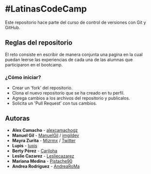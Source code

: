 # #LatinasCodeCamp

Este repositorio hace parte del curso de control de versiones con Git y GitHub.

## Reglas del repositorio

El reto consiste en escribir de manera conjunta una pagina en la cual puedan leerse las
experiencias de cada una de las alumnas que participaron en el bootcamp.

### ¿Cómo iniciar?

- Crear un 'fork' del repositorio.
- Clona el nuevo repositorio que se ha creado en tu perfil.
- Agrega cambios a los archivos del repositorio y publicalos.
- Solicita un 'Pull Request' con tus cambios.

## Autoras

- **Alex Camacho** - [alexcamachogz](https://github.com/alexcamachogz)
- **Manuel Gil** - [ManuelGil](https://github.com/ManuelGil) / [imgildev](https://github.com/imgildev)
- **Mayra Zurita** - [Mizrmx](https://github.com/Mizrmx) / [Twitter](https://twitter.com/mizrmx)
- **Lupis** - [lupis](https://github.com/luar_1)
- **Berty Pérez** - [Cariloha](https://github.com/Cariloha)
- **Leslie Cazarez** - [Lesliecazarez](https://github.com/Lesliecazarez)
- **Mariana Medina** - [Pistache90](https://github.com/Pistache90)
- **Andrea Rodríguez** - [AndreaRoMa](https://github.com/AndreaRoMa)
